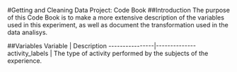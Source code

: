 #Getting and Cleaning Data Project: Code Book
##Introduction
The purpose of this Code Book is to make a more extensive description of the variables used in this experiment, 
as well as document the transformation used in the data analisys.

##Variables
   Variable     | Description
----------------|--------------
activity_labels |  The type of activity performed by the subjects of the experience.
          
